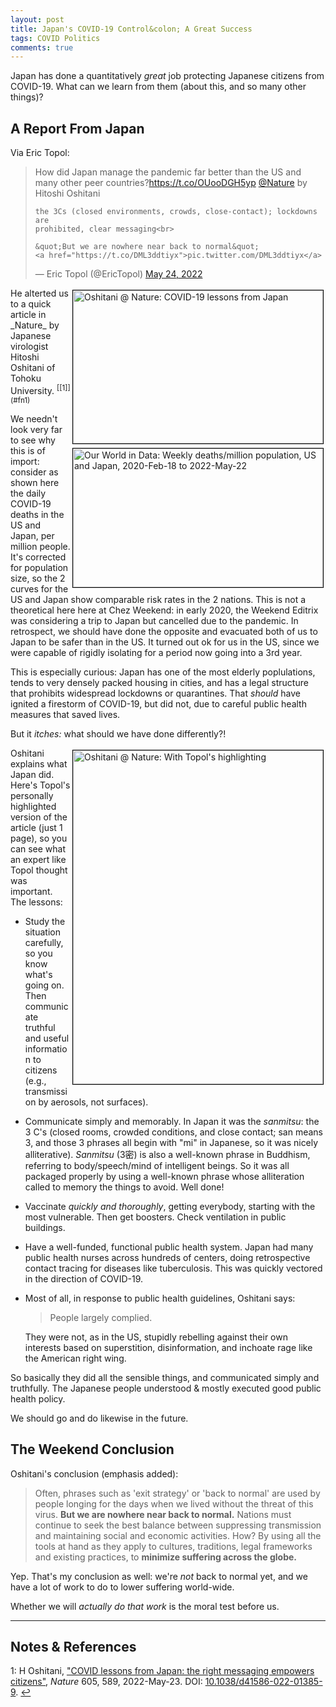 ```yaml
---
layout: post
title: Japan's COVID-19 Control&colon; A Great Success
tags: COVID Politics
comments: true
---
```


Japan has done a quantitatively _great_ job protecting Japanese citizens from COVID-19.
What can we learn from them (about this, and so many other things)?  


## A Report From Japan  

Via Eric Topol:  

<blockquote class="twitter-tweet">
  <p lang="en" dir="ltr">
    How did Japan manage the pandemic far better than the US and many other peer
	countries?<a href="https://t.co/OUooDGH5yp">https://t.co/OUooDGH5yp</a>
    <a href="https://twitter.com/Nature?ref_src=twsrc%5Etfw">@Nature</a> by Hitoshi
	Oshitani<br>

    the 3Cs (closed environments, crowds, close-contact); lockdowns are
	prohibited, clear messaging<br>

    &quot;But we are nowhere near back to normal&quot; 
    <a href="https://t.co/DML3ddtiyx">pic.twitter.com/DML3ddtiyx</a> 
  </p>&mdash; Eric Topol (@EricTopol) <a href="https://twitter.com/EricTopol/status/1528912791477792768?ref_src=twsrc%5Etfw">May 24, 2022</a>
</blockquote>
<script async src="https://platform.twitter.com/widgets.js"></script>

<img src="{{ site.baseurl }}/images/2022-05-25-japan-covid-success-nature-1.jpg" width="400" height="245" alt="Oshitani @ Nature: COVID-19 lessons from Japan" title="Oshitani @ Nature: COVID-19 lessons from Japan" style="float: right; margin: 3px 3px 3px 3px; border: 1px solid #000000;">
He alterted us to a quick article in _Nature_ by Japanese virologist Hitoshi Oshitani of
Tohoku University. <sup id="fn1a">[[1]](#fn1)</sup>  

<a href="{{ site.baseurl }}/images/2022-05-25-japan-covid-success-owid-1.jpg"><img src="{{ site.baseurl }}/images/2022-05-25-japan-covid-success-owid-1-thumb.jpg" width="400" height="222" alt="Our World in Data: Weekly deaths/million population, US and Japan, 2020-Feb-18 to 2022-May-22" title="Our World in Data: Weekly deaths/million population, US and Japan, 2020-Feb-18 to 2022-May-22" style="float: right; margin: 3px 3px 3px 3px; border: 1px solid #000000;"></a>

We needn't look very far to see why this is of import: consider as shown here the daily
COVID-19 deaths in the US and Japan, per million people.  It's corrected for population
size, so the 2 curves for the US and Japan show comparable risk rates in the 2 nations.
This is not a theoretical here here at Chez Weekend: in early 2020, the Weekend Editrix
was considering a trip to Japan but cancelled due to the pandemic.  In retrospect, we
should have done the opposite and evacuated both of us to Japan to be safer than in the
US.  It turned out ok for us in the US, since we were capable of rigidly isolating for a
period now going into a 3rd year.  

This is especially curious: Japan has one of the most elderly poplulations, tends to very
densely packed housing in cities, and has a legal structure that prohibits widespread
lockdowns or quarantines.  That _should_ have ignited a firestorm of COVID-19, but did
not, due to careful public health measures that saved lives.  

But it _itches:_ what should we have done differently?!  

<a href="{{ site.baseurl }}/images/2022-05-25-japan-covid-success-nature-2.jpg"><img src="{{ site.baseurl }}/images/2022-05-25-japan-covid-success-nature-2-thumb.jpg" width="400" height="534" alt="Oshitani @ Nature: With Topol's highlighting" title="Oshitani @ Nature: With Topol's highlighting" style="float: right; margin: 3px 3px 3px 3px; border: 1px solid #000000;"></a>
Oshitani explains what Japan did.  Here's Topol's personally highlighted version of the
article (just 1 page), so you can see what an expert like Topol thought was important.
The lessons:  
- Study the situation carefully, so you know what's going on.  Then communicate truthful
  and useful information to citizens (e.g., transmission by aerosols, not surfaces).  
- Communicate simply and memorably.  In Japan it was the _sanmitsu_: the 3 C's (closed
  rooms, crowded conditions, and close contact; san means 3, and those 3 phrases all begin
  with "mi" in Japanese, so it was nicely alliterative).  _Sanmitsu_ (3密) is also a well-known phrase
  in Buddhism, referring to body/speech/mind of intelligent beings.  So it was all
  packaged properly by using a well-known phrase whose alliteration called to memory the
  things to avoid.  Well done!  
- Vaccinate _quickly and thoroughly_, getting everybody, starting with the most
  vulnerable.  Then get boosters.  Check ventilation in public buildings.  
- Have a well-funded, functional public health system.  Japan had many public health
  nurses across hundreds of centers, doing retrospective contact tracing for diseases like
  tuberculosis.  This was quickly vectored in the direction of COVID-19.  
- Most of all, in response to public health guidelines, Oshitani says:  

  > People largely complied.  

  They were not, as in the US, stupidly rebelling against their own interests based on
  superstition, disinformation, and inchoate rage like the American right wing.  

So basically they did all the sensible things, and communicated simply and truthfully.  The
Japanese people understood &amp; mostly executed good public health policy.  

We should go and do likewise in the future.  


## The Weekend Conclusion  

Oshitani's conclusion (emphasis added):  

> Often, phrases such as 'exit strategy' or 'back to normal' are used by people longing
> for the days when we lived without the threat of this virus. __But we are nowhere near
> back to normal.__ Nations must continue to seek the best balance between suppressing
> transmission and maintaining social and economic activities. How? By using all the tools
> at hand as they apply to cultures, traditions, legal frameworks and existing practices,
> to __minimize suffering across the globe.__  

Yep.  That's my conclusion as well: we're _not_ back to normal yet, and we have a lot of
work to do to lower suffering world-wide.  

Whether we will _actually do that work_ is the moral test before us.  

---

## Notes &amp; References  

<!--
<sup id="fn1a">[[1]](#fn1)</sup>

<a id="fn1">1</a>: ***, ["***"](***), *** [↩](#fn1a)  

<a href="{{ site.baseurl }}/images/***">
  <img src="{{ site.baseurl }}/images/***" width="400" height="***" alt="***" title="***" style="float: right; margin: 3px 3px 3px 3px; border: 1px solid #000000;">
</a>

<iframe width="400" height="224" src="***" allow="accelerometer; encrypted-media; gyroscope; picture-in-picture" allowfullscreen style="float: right; margin: 3px 3px 3px 3px; border: 1px solid #000000;"></iframe>
-->

<a id="fn1">1</a>: H Oshitani, ["COVID lessons from Japan: the right messaging empowers citizens"](https://www.nature.com/articles/d41586-022-01385-9), _Nature_ 605, 589, 2022-May-23.  DOI: [10.1038/d41586-022-01385-9](https://doi.org/10.1038/d41586-022-01385-9). [↩](#fn1a)  
